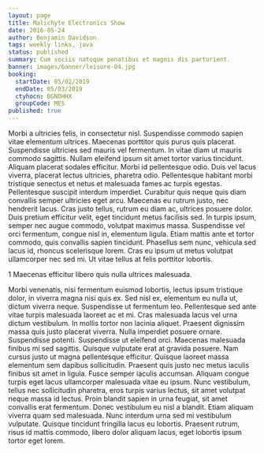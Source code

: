```yaml
---
layout: page
title: Malichyte Electronics Show
date: 2016-05-24
author: Benjamin Davidson
tags: weekly links, java
status: published
summary: Cum sociis natoque penatibus et magnis dis parturient.
banner: images/banner/leisure-04.jpg
booking:
  startDate: 05/02/2019
  endDate: 05/03/2019
  ctyhocn: BGNOHHX
  groupCode: MES
published: true
---
```

Morbi a ultricies felis, in consectetur nisl. Suspendisse commodo sapien vitae elementum ultrices. Maecenas porttitor quis purus quis placerat. Suspendisse ultricies sed mauris vel fermentum. In vitae diam ut mauris commodo sagittis. Nullam eleifend ipsum sit amet tortor varius tincidunt. Aliquam placerat sodales efficitur. Morbi id pellentesque odio. Duis vel lacus viverra, placerat lectus ultricies, pharetra odio. Pellentesque habitant morbi tristique senectus et netus et malesuada fames ac turpis egestas. Pellentesque suscipit interdum imperdiet. Curabitur quis neque quis diam convallis semper ultricies eget arcu.
Maecenas eu rutrum justo, nec hendrerit lacus. Cras justo tellus, rutrum eu diam ac, ultrices posuere dolor. Duis pretium efficitur velit, eget tincidunt metus facilisis sed. In turpis ipsum, semper nec augue commodo, volutpat maximus massa. Suspendisse vel orci fermentum, congue nisl in, elementum ligula. Etiam mattis ante et tortor commodo, quis convallis sapien tincidunt. Phasellus sem nunc, vehicula sed lacus id, rhoncus scelerisque lorem. Cras eu ipsum ut metus volutpat ullamcorper nec sed mi. Ut vitae tellus at felis porttitor lobortis.

1 Maecenas efficitur libero quis nulla ultrices malesuada.

Morbi venenatis, nisi fermentum euismod lobortis, lectus ipsum tristique dolor, in viverra magna nisi quis ex. Sed nisl ex, elementum eu nulla ut, dictum viverra neque. Suspendisse ut fermentum leo. Pellentesque sed ante vitae turpis malesuada laoreet ac et mi. Cras malesuada lacus vel urna dictum vestibulum. In mollis tortor non lacinia aliquet. Praesent dignissim massa quis justo placerat viverra. Nulla imperdiet posuere ornare. Suspendisse potenti. Suspendisse ut eleifend orci. Maecenas malesuada finibus mi sed sagittis. Quisque vulputate erat at gravida posuere. Nam cursus justo ut magna pellentesque efficitur. Quisque laoreet massa elementum sem dapibus sollicitudin.
Praesent quis justo nec metus iaculis finibus sit amet in ligula. Fusce semper iaculis accumsan. Aliquam congue turpis eget lacus ullamcorper malesuada vitae eu ipsum. Nunc vestibulum, tellus nec sollicitudin pharetra, eros turpis varius lectus, sit amet volutpat neque massa id lectus. Proin blandit sapien in urna feugiat, sit amet convallis erat fermentum. Donec vestibulum eu nisl a blandit. Etiam aliquam viverra quam sed malesuada. Nunc interdum urna sed mi vestibulum vulputate. Quisque tincidunt fringilla lacus eu lobortis. Praesent rutrum, risus id mattis commodo, libero dolor aliquam lacus, eget lobortis ipsum tortor eget lorem.
